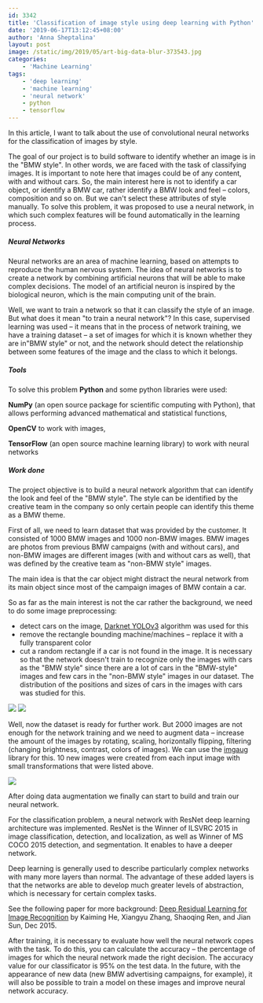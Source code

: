 ```yaml
---
id: 3342
title: 'Classification of image style using deep learning with Python'
date: '2019-06-17T13:12:45+08:00'
author: 'Anna Sheptalina'
layout: post
image: /static/img/2019/05/art-big-data-blur-373543.jpg
categories:
    - 'Machine Learning'
tags:
    - 'deep learning'
    - 'machine learning'
    - 'neural network'
    - python
    - tensorflow
---
```


In this article, I want to talk about the use of convolutional neural networks for the classification of images by style.

The goal of our project is to build software to identify whether an image is in the "BMW style". In other words, we are faced with the task of classifying images. It is important to note here that images could be of any content, with and without cars. So, the main interest here is not to identify a car object, or identify a BMW car, rather identify a BMW look and feel – colors, composition and so on. But we can't select these attributes of style manually. To solve this problem, it was proposed to use a neural network, in which such complex features will be found automatically in the learning process.

##### Neural Networks

Neural networks are an area of machine learning, based on attempts to reproduce the human nervous system. The idea of neural networks is to create a network by combining artificial neurons that will be able to make complex decisions. The model of an artificial neuron is inspired by the biological neuron, which is the main computing unit of the brain. 

Well, we want to train a network so that it can classify the style of an image. But what does it mean "to train a neural network"? In this case, supervised learning was used – it means that in the process of network training, we have a training dataset – a set of images for which it is known whether they are in"BMW style" or not, and the network should detect the relationship between some features of the image and the class to which it belongs.

##### Tools

To solve this problem **Python** and some python libraries were used:

**NumPy** (an open source package for scientific computing with Python), that allows performing advanced mathematical and statistical functions,

**OpenCV** to work with images,

**TensorFlow** (an open source machine learning library) to work with neural networks

##### Work done

The project objective is to build a neural network algorithm that can identify the look and feel of the "BMW style". The style can be identified by the creative team in the company so only certain people can identify this theme as a BMW theme.

First of all, we need to learn dataset that was provided by the customer. It consisted of 1000 BMW images and 1000 non-BMW images. BMW images are photos from previous BMW campaigns (with and without cars), and non-BMW images are different images (with and without cars as well), that was defined by the creative team as "non-BMW style" images.

The main idea is that the car object might distract the neural network from its main object since most of the campaign images of BMW contain a car. 

So as far as the main interest is not the car rather the background, we need to do some image preprocessing:

- detect cars on the image, [Darknet YOLOv3](https://pjreddie.com/darknet/yolo/) algorithm was used for this
- remove the rectangle bounding machine/machines – replace it with a fully transparent color
- cut a random rectangle if a car is not found in the image. It is necessary so that the network doesn't train to recognize only the images with cars as the "BMW style" since there are a lot of cars in the "BMW-style" images and few cars in the "non-BMW style" images in our dataset. The distribution of the positions and sizes of cars in the images with cars was studied for this.

[![](https://issart.com/blog/wp-content/uploads/2019/05/bmw_removed-276x300.jpg)](https://issart.com/blog/wp-content/uploads/2019/05/bmw_removed.jpg) [![](https://issart.com/blog/wp-content/uploads/2019/05/sea_removed-276x300.jpg)](https://issart.com/blog/wp-content/uploads/2019/05/sea_removed.jpg)

Well, now the dataset is ready for further work. But 2000 images are not enough for the network training and we need to augment data – increase the amount of the images by rotating, scaling, horizontally flipping, filtering (changing brightness, contrast, colors of images). We can use the [imgaug](https://github.com/aleju/imgaug) library for this. 10 new images were created from each input image with small transformations that were listed above.

[![](https://issart.com/blog/wp-content/uploads/2019/05/bmw_aug-300x300.jpg)](https://issart.com/blog/wp-content/uploads/2019/05/bmw_aug.jpg)

After doing data augmentation we finally can start to build and train our neural network.

For the classification problem, a neural network with ResNet deep learning architecture was implemented. ResNet is the Winner of ILSVRC 2015 in image classification, detection, and localization, as well as Winner of MS COCO 2015 detection, and segmentation. It enables to have a deeper network. 

Deep learning is generally used to describe particularly complex networks with many more layers than normal. The advantage of these added layers is that the networks are able to develop much greater levels of abstraction, which is necessary for certain complex tasks.

See the following paper for more background: [Deep Residual Learning for Image Recognition](https://arxiv.org/pdf/1512.03385.pdf) by Kaiming He, Xiangyu Zhang, Shaoqing Ren, and Jian Sun, Dec 2015.

After training, it is necessary to evaluate how well the neural network copes with the task. To do this, you can calculate the accuracy – the percentage of images for which the neural network made the right decision. The accuracy value for our classificator is 95% on the test data. In the future, with the appearance of new data (new BMW advertising campaigns, for example), it will also be possible to train a model on these images and improve neural network accuracy.